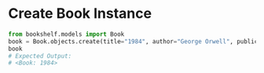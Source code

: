 # Create Book Instance
```python
from bookshelf.models import Book
book = Book.objects.create(title="1984", author="George Orwell", publication_year=1949)
book
# Expected Output:
# <Book: 1984>
